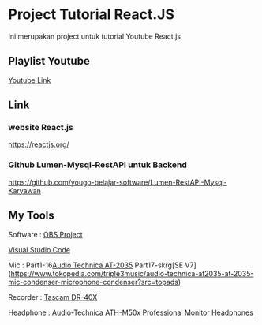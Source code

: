 # Project Tutorial React.JS
Ini merupakan project untuk tutorial Youtube React.js 

## Playlist Youtube 
[Youtube Link](https://www.youtube.com/playlist?list=PL4CA5HoqIyrqCfKyqN1dE60kmzv5Iu5QR)


## Link
### website React.js 
https://reactjs.org/


### Github Lumen-Mysql-RestAPI untuk Backend
https://github.com/yougo-belajar-software/Lumen-RestAPI-Mysql-Karyawan


## My Tools
Software : 
[OBS Project](https://obsproject.com/)


[Visual Studio Code](https://code.visualstudio.com/)


Mic : Part1-16[Audio Technica AT-2035](https://www.tokopedia.com/triple3music/audio-technica-at2035-at-2035-mic-condenser-microphone-condenser?src=topads)
Part17-skrg[SE V7] (https://www.tokopedia.com/triple3music/audio-technica-at2035-at-2035-mic-condenser-microphone-condenser?src=topads)

Recorder : [Tascam DR-40X](https://www.tokopedia.com/jakartadigital8/tascam-dr-40x-stereo-handheld-digital-audio-recorder)


Headphone : [Audio-Technica ATH-M50x Professional Monitor Headphones](https://tokopedia.by/supriayogi/content/86295318 )
